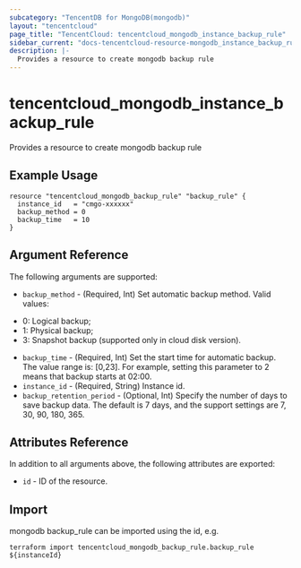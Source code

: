 ```yaml
---
subcategory: "TencentDB for MongoDB(mongodb)"
layout: "tencentcloud"
page_title: "TencentCloud: tencentcloud_mongodb_instance_backup_rule"
sidebar_current: "docs-tencentcloud-resource-mongodb_instance_backup_rule"
description: |-
  Provides a resource to create mongodb backup rule
---
```


# tencentcloud_mongodb_instance_backup_rule

Provides a resource to create mongodb backup rule

## Example Usage

```hcl
resource "tencentcloud_mongodb_backup_rule" "backup_rule" {
  instance_id   = "cmgo-xxxxxx"
  backup_method = 0
  backup_time   = 10
}
```

## Argument Reference

The following arguments are supported:

* `backup_method` - (Required, Int) Set automatic backup method. Valid values:
- 0: Logical backup;
- 1: Physical backup;
- 3: Snapshot backup (supported only in cloud disk version).
* `backup_time` - (Required, Int) Set the start time for automatic backup. The value range is: [0,23]. For example, setting this parameter to 2 means that backup starts at 02:00.
* `instance_id` - (Required, String) Instance id.
* `backup_retention_period` - (Optional, Int) Specify the number of days to save backup data. The default is 7 days, and the support settings are 7, 30, 90, 180, 365.

## Attributes Reference

In addition to all arguments above, the following attributes are exported:

* `id` - ID of the resource.



## Import

mongodb backup_rule can be imported using the id, e.g.

```
terraform import tencentcloud_mongodb_backup_rule.backup_rule ${instanceId}
```

